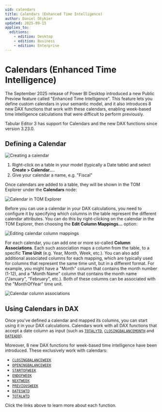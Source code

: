 ```yaml
---
uid: calendars
title: Calendars (Enhanced Time Intelligence)
author: Daniel Otykier
updated: 2025-09-15
applies_to:
  editions:
    - edition: Desktop
    - edition: Business
    - edition: Enterprise
---
```

# Calendars (Enhanced Time Intelligence)

The September 2025 release of Power BI Desktop introduced a new Public Preview feature called "Enhanced Time Intelligence". This feature lets you define custom calendars in your semantic model, and it also introduces 8 new DAX functions that work with these calendars, enabling week-based time intelligence calculations that were difficult to perform previously.

Tabular Editor 3 has support for Calendars and the new DAX functions since version 3.23.0.

## Defining a Calendar

![Creating a calendar](~/content/assets/images/calendar-create.png)

1. Right-click on a table in your model (typically a Date table) and select **Create > Calendar...**.
2. Give your calendar a name, e.g. "Fiscal"

Once calendars are added to a table, they will be shown in the TOM Explorer under the **Calendars** node:

![Calendar in TOM Explorer](~/content/assets/images/calendar-tom-explorer.png)

Before you can use a calendar in your DAX calculations, you need to configure it by specifying which columns in the table represent the different calendar attributes. You can do this by right-clicking on the calendar in the TOM Explorer, then choosing the **Edit Column Mappings...** option:

![Editing calendar column mappings](~/content/assets/images/edit-calendar-mappings.png)

For each calendar, you can add one or more so-called **Column Associations**. Each such association maps a column from the table, to a specific **Time Unit** (e.g. Year, Month, Week, etc.). You can also add additional associated columns for each mapping, which are typically used for columns that represent the same time unit, but in a different format. For example, you might have a "Month" column that contains the month number (1-12), and a "Month Name" column that contains the month name ("January", "February", etc.). Both of these columns can be associated with the "MonthOfYear" time unit.

![Calendar column associations](~/content/assets/images/calendar-example.png)

## Using Calendars in DAX

Once you've defined a calendar and mapped its columns, you can start using it in your DAX calculations. Calendars work with all DAX functions that accept a date column as input (such as [`TOTALYTD`](https://dax.guide/totalytd), [`CLOSINGBALANCEMONTH`](https://dax.guide/closingbalancemonth) and [`DATEADD`](https://dax.guide/dateadd)).

Moreover, 8 new DAX functions for week-based time intelligence have been introduced. These exclusively work with calendars:

- [`CLOSINGBALANCEWEEK`](https://dax.guide/closingbalanceweek)
- [`OPENINGBALANCEWEEK`](https://dax.guide/openingbalanceweek)
- [`STARTOFWEEK`](https://dax.guide/startofweek)
- [`ENDOFWEEK`](https://dax.guide/endofweek)
- [`NEXTWEEK`](https://dax.guide/nextweek)
- [`PREVIOUSWEEK`](https://dax.guide/previousweek)
- [`DATESWTD`](https://dax.guide/dateswtd)
- [`TOTALWTD`](https://dax.guide/totalwtd)

Click the links above to learn more about each function.